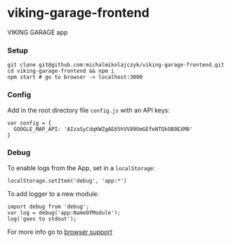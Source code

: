 # viking-garage-frontend
VIKING GARAGE app

### Setup
```
git clone git@github.com:michalmikolajczyk/viking-garage-frontend.git
cd viking-garage-frontend && npm i
npm start # go to browser -> localhost:3000
```

### Config
Add in the root directory file `config.js` with an API keys:
```
var config = {
  GOOGLE_MAP_API: 'AIzaSyCdqKWZgAE65hVV89OmGEfeNTQkOB9EXM8'
}

```

### Debug
To enable logs from the App, set in a `localStorage`:
```
localStorage.setItem('debug', 'app:*')
```
To add logger to a new module:
```
import debug from 'debug';
var log = debug('app:NameOfModule');
log('goes to stdout');
```
For more info go to [browser support](https://github.com/visionmedia/debug#browser-support)

